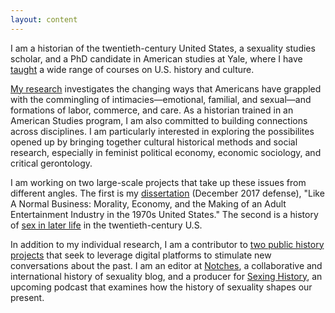 ```yaml
---
layout: content
---
```

I am a historian of the twentieth-century United States, a sexuality studies scholar, and a PhD candidate in American studies at Yale, where I have [taught](/teaching) a wide range of courses on U.S. history and culture. 

[My research](/research) investigates the changing ways that Americans have grappled with the commingling of intimacies—emotional, familial, and sexual—and formations of labor, commerce, and care. As a historian trained in an American Studies program, I am also committed to building connections across disciplines. I am particularly interested in exploring the possibilites opened up by bringing together cultural historical methods and social research, especially in feminist political economy, economic sociology, and critical gerontology.

I am working on two large-scale projects that take up these issues from different angles. The first is my [dissertation](/research#dissertation) (December 2017 defense), "Like A Normal Business: Morality, Economy, and the Making of an Adult Entertainment Industry in the 1970s United States." The second is a history of [sex in later life](/research#elder_intimacies) in the twentieth-century U.S. 

In addition to my individual research, I am a contributor to [two public history projects](/public_history) that seek to leverage digital platforms to stimulate new conversations about the past. I am an editor at [Notches](http://notchesblog.com), a collaborative and international history of sexuality blog, and a producer for [Sexing History](https://www.facebook.com/sexinghistory), an upcoming podcast that examines how the history of sexuality shapes our present. 
